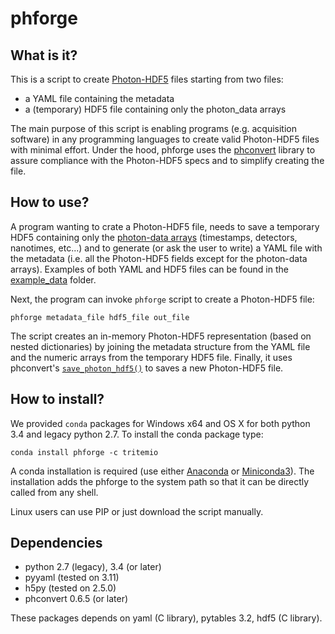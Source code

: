 # phforge

## What is it?

This is a script to create [Photon-HDF5](http://photon-hdf5.org/) files
starting from two files:

- a YAML file containing the metadata
- a (temporary) HDF5 file containing only the photon_data arrays

The main purpose of this script is enabling programs (e.g. acquisition
software) in any programming languages to create valid Photon-HDF5 files
with minimal effort. Under the hood, phforge uses the [phconvert](http://photon-hdf5.github.io/phconvert/) library to
assure compliance with the Photon-HDF5 specs and to simplify
creating the file.

## How to use?

A program wanting to crate a Photon-HDF5 file, needs to save a temporary HDF5
containing only the
[photon-data arrays](http://photon-hdf5.readthedocs.org/en/latest/phdata.html#photon-data-group)
(timestamps, detectors, nanotimes, etc...) and to generate (or ask the user
to write) a YAML file with the metadata (i.e. all the Photon-HDF5 fields
except for the photon-data arrays). Examples of both YAML and HDF5 files
can be found in the [example_data](https://github.com/tritemio/phforge/tree/master/example_data)
folder.

Next, the program can invoke `phforge` script to create a Photon-HDF5 file:

```
phforge metadata_file hdf5_file out_file
```

The script creates an in-memory Photon-HDF5 representation (based on
nested dictionaries) by joining the metadata structure from the
YAML file and the numeric arrays from the temporary HDF5 file.
Finally, it uses phconvert's [`save_photon_hdf5()`](http://phconvert.readthedocs.org/en/latest/hdf5.html#phconvert.hdf5.save_photon_hdf5)
to saves a new Photon-HDF5 file.

## How to install?

We provided `conda` packages for Windows x64 and OS X for both python 3.4 and legacy python 2.7.
To install the conda package type:

```
conda install phforge -c tritemio
```

A conda installation is required (use either [Anaconda]() or [Miniconda3]()). 
The installation adds the phforge to the system path so that it
can be directly called from any shell.

Linux users can use PIP or just download the script manually.

## Dependencies

- python 2.7 (legacy), 3.4 (or later)
- pyyaml (tested on 3.11)
- h5py (tested on 2.5.0)
- phconvert 0.6.5 (or later)

These packages depends on yaml (C library), pytables 3.2, hdf5 (C library).
